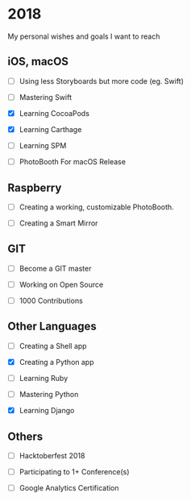 # 2018
My personal wishes and goals I want to reach


## iOS, macOS

- [ ] Using less Storyboards but more code (eg. Swift)

- [ ] Mastering Swift

- [x] Learning CocoaPods

- [x] Learning Carthage

- [ ] Learning SPM

- [ ] PhotoBooth For macOS Release


## Raspberry

- [ ] Creating a working, customizable PhotoBooth.

- [ ] Creating a Smart Mirror

## GIT

- [ ] Become a GIT master

- [ ] Working on Open Source

- [ ] 1000 Contributions


## Other Languages

- [ ] Creating a Shell app

- [x] Creating a Python app

- [ ] Learning Ruby

- [ ] Mastering Python

- [x] Learning Django


## Others

- [ ] Hacktoberfest 2018

- [ ] Participating to 1+ Conference(s)

- [ ] Google Analytics Certification
